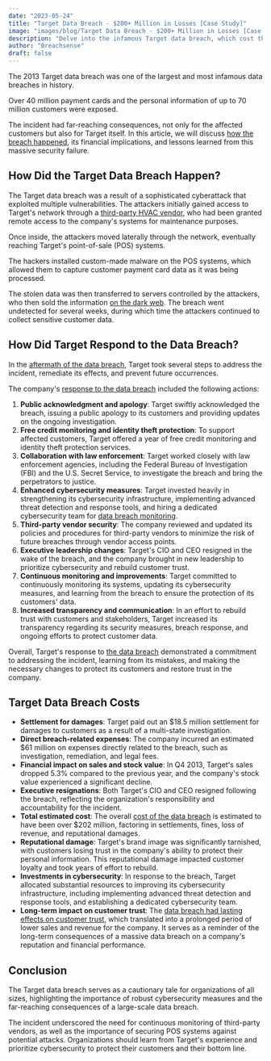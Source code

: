 ```yaml
---
date: "2023-05-24"
title: "Target Data Breach - $200+ Million in Losses [Case Study]"
image: "images/blog/Target Data Breach - $200+ Million in Losses [Case Study].png"
description: "Delve into the infamous Target data breach, which cost the company over $200 million in losses." 
author: "Breachsense"
draft: false
---
```

The 2013 Target data breach was one of the largest and most infamous data breaches in history. 

Over 40 million payment cards and the personal information of up to 70 million customers were exposed. 

The incident had far-reaching consequences, not only for the affected customers but also for Target itself. In this article, we will discuss [how the breach happened](https://www.breachsense.io/blog/data-breach-causes/), its financial implications, and lessons learned from this massive security failure.
## How Did the Target Data Breach Happen?
The Target data breach was a result of a sophisticated cyberattack that exploited multiple vulnerabilities. The attackers initially gained access to Target's network through a [third-party HVAC vendor](https://breachsense.io/blog/third-party-data-breach/), who had been granted remote access to the company's systems for maintenance purposes. 

Once inside, the attackers moved laterally through the network, eventually reaching Target's point-of-sale (POS) systems.

The hackers installed custom-made malware on the POS systems, which allowed them to capture customer payment card data as it was being processed. 

The stolen data was then transferred to servers controlled by the attackers, who then sold the information [on the dark web](https://www.breachsense.io/dark-web-monitoring/). The breach went undetected for several weeks, during which time the attackers continued to collect sensitive customer data.
## How Did Target Respond to the Data Breach?
In the [aftermath of the data breach](https://www.breachsense.io/blog/after-a-breach/), Target took several steps to address the incident, remediate its effects, and prevent future occurrences. 

The company's [response to the data breach](https://www.breachsense.io/blog/data-breach-response-plan/) included the following actions:

1. **Public acknowledgment and apology**: Target swiftly acknowledged the breach, issuing a public apology to its customers and providing updates on the ongoing investigation.
2. **Free credit monitoring and identity theft protection**: To support affected customers, Target offered a year of free credit monitoring and identity theft protection services.
3. **Collaboration with law enforcement**: Target worked closely with law enforcement agencies, including the Federal Bureau of Investigation (FBI) and the U.S. Secret Service, to investigate the breach and bring the perpetrators to justice.
4. **Enhanced cybersecurity measures**: Target invested heavily in strengthening its cybersecurity infrastructure, implementing advanced threat detection and response tools, and hiring a dedicated cybersecurity team for [data breach monitoring](https://www.breachsense.io).
5. **Third-party vendor security**: The company reviewed and updated its policies and procedures for third-party vendors to minimize the risk of future breaches through vendor access points.
6. **Executive leadership changes**: Target's CIO and CEO resigned in the wake of the breach, and the company brought in new leadership to prioritize cybersecurity and rebuild customer trust.
7. **Continuous monitoring and improvements**: Target committed to continuously monitoring its systems, updating its cybersecurity measures, and learning from the breach to ensure the protection of its customers' data.
8. **Increased transparency and communication**: In an effort to rebuild trust with customers and stakeholders, Target increased its transparency regarding its security measures, breach response, and ongoing efforts to protect customer data.

Overall, Target's response to [the data breach](https://www.breachsense.io/blog/what-is-a-data-breach/) demonstrated a commitment to addressing the incident, learning from its mistakes, and making the necessary changes to protect its customers and restore trust in the company.
## Target Data Breach Costs
* **Settlement for damages**: Target paid out an $18.5 million settlement for damages to customers as a result of a multi-state investigation.
* **Direct breach-related expenses**: The company incurred an estimated $61 million on expenses directly related to the breach, such as investigation, remediation, and legal fees.
* **Financial impact on sales and stock value**: In Q4 2013, Target's sales dropped 5.3% compared to the previous year, and the company's stock value experienced a significant decline.
* **Executive resignations**: Both Target's CIO and CEO resigned following the breach, reflecting the organization's responsibility and accountability for the incident.
* **Total estimated cost**: The overall [cost of the data breach](https://www.breachsense.io/blog/cost-of-a-data-breach/) is estimated to have been over $202 million, factoring in settlements, fines, loss of revenue, and reputational damages.
* **Reputational damage**: Target's brand image was significantly tarnished, with customers losing trust in the company's ability to protect their personal information. This reputational damage impacted customer loyalty and took years of effort to rebuild.
* **Investments in cybersecurity**: In response to the breach, Target allocated substantial resources to improving its cybersecurity infrastructure, including implementing advanced threat detection and response tools, and establishing a dedicated cybersecurity team.
* **Long-term impact on customer trust**: The [data breach had lasting effects on customer trust](https://breachsense.io/blog/data-breach-trust/), which translated into a prolonged period of lower sales and revenue for the company. It serves as a reminder of the long-term consequences of a massive data breach on a company's reputation and financial performance.
## Conclusion
The Target data breach serves as a cautionary tale for organizations of all sizes, highlighting the importance of robust cybersecurity measures and the far-reaching consequences of a large-scale data breach. 

The incident underscored the need for continuous monitoring of third-party vendors, as well as the importance of securing POS systems against potential attacks. Organizations should learn from Target's experience and prioritize cybersecurity to protect their customers and their bottom line.
